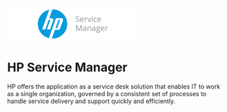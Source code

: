 ![Source Icon](thumbnail.png)
# HP Service Manager
HP offers the application as a service desk solution that enables IT to work as a single organization, governed by a consistent set of processes to handle service delivery and support quickly and efficiently.
